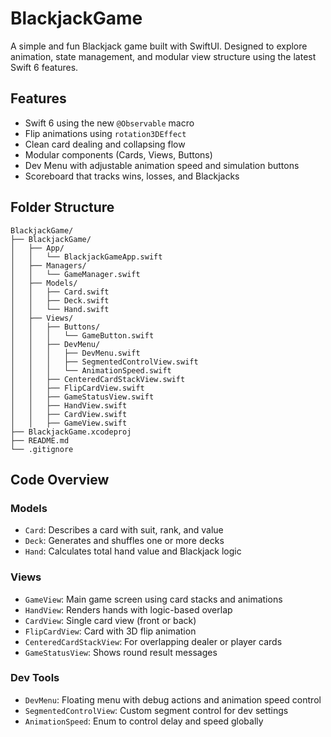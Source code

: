 # BlackjackGame

A simple and fun Blackjack game built with SwiftUI. Designed to explore animation, state management, and modular view structure using the latest Swift 6 features.

## Features

- Swift 6 using the new `@Observable` macro
- Flip animations using `rotation3DEffect`
- Clean card dealing and collapsing flow
- Modular components (Cards, Views, Buttons)
- Dev Menu with adjustable animation speed and simulation buttons
- Scoreboard that tracks wins, losses, and Blackjacks

## Folder Structure

```
BlackjackGame/
├── BlackjackGame/
│   ├── App/
│   │   └── BlackjackGameApp.swift
│   ├── Managers/
│   │   └── GameManager.swift
│   ├── Models/
│   │   ├── Card.swift
│   │   ├── Deck.swift
│   │   └── Hand.swift
│   ├── Views/
│   │   ├── Buttons/
│   │   │   └── GameButton.swift
│   │   ├── DevMenu/
│   │   │   ├── DevMenu.swift
│   │   │   ├── SegmentedControlView.swift
│   │   │   └── AnimationSpeed.swift
│   │   ├── CenteredCardStackView.swift
│   │   ├── FlipCardView.swift
│   │   ├── GameStatusView.swift
│   │   ├── HandView.swift
│   │   ├── CardView.swift
│   │   ├── GameView.swift
├── BlackjackGame.xcodeproj
├── README.md
└── .gitignore
```

## Code Overview

### Models

- `Card`: Describes a card with suit, rank, and value
- `Deck`: Generates and shuffles one or more decks
- `Hand`: Calculates total hand value and Blackjack logic

### Views

- `GameView`: Main game screen using card stacks and animations
- `HandView`: Renders hands with logic-based overlap
- `CardView`: Single card view (front or back)
- `FlipCardView`: Card with 3D flip animation
- `CenteredCardStackView`: For overlapping dealer or player cards
- `GameStatusView`: Shows round result messages

### Dev Tools

- `DevMenu`: Floating menu with debug actions and animation speed control
- `SegmentedControlView`: Custom segment control for dev settings
- `AnimationSpeed`: Enum to control delay and speed globally
